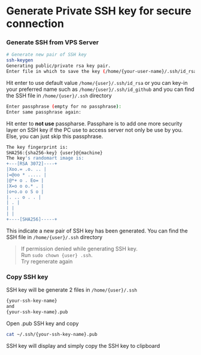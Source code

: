 # Generate Private SSH key for secure connection
### Generate SSH from VPS Server
```bash
# Generate new pair of SSH key
ssh-keygen
Generating public/private rsa key pair.
Enter file in which to save the key (/home/{your-user-name}/.ssh/id_rsa):
```
Hit enter to use default value `/home/{user}/.ssh/id_rsa` or you can key-in your preferred name such as `/home/{user}/.ssh/id_github` and you can find the SSH file in `/home/{user}/.ssh` directory
```bash
Enter passphrase (empty for no passphrase):
Enter same passphrase again:
```
Hit enter to **not use** passpharse. Passphare is to add one more security layer on SSH key if the PC use to access server not only be use by you. Else, you can just skip this passphrase.
```bash
The key fingerprint is:
SHA256:{sha256-key} {user}@{machine}
The key's randomart image is:
+---[RSA 3072]----+
|Xoo.= .o. .. |
|=@oo * ..... |
|@*+ o . Eo= |
|X=o o o.* . |
|o+o.o o S o |
|. .. o . . |
| . |
| |
| |
+----[SHA256]-----+
```
This indicate a new pair of SSH key has been generated. You can find the SSH file in `/home/{user}/.ssh` directory
> If permission denied while generating SSH key.<br>Run `sudo chown {user} .ssh`.<br>Try regenerate again<br>
### Copy SSH key

SSH key will be generate 2 files in `/home/{user}/.ssh`
```bash
{your-ssh-key-name}
and
{your-ssh-key-name}.pub
```
Open .pub SSH key and copy
```bash
cat ~/.ssh/{your-ssh-key-name}.pub
```
SSH key will display and simply copy the SSH key to clipboard